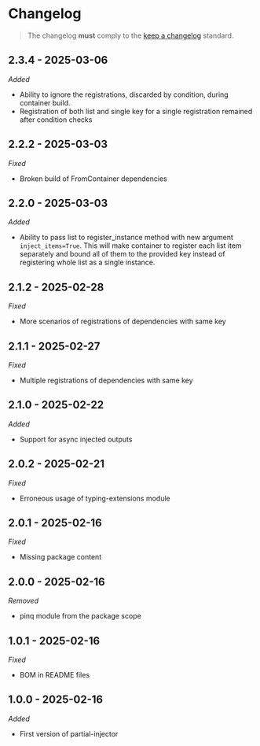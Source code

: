 # Changelog

> The changelog **must** comply to the [keep a changelog](https://keepachangelog.com/en/1.1.0) standard.

## 2.3.4 - 2025-03-06

_*Added*_

- Ability to ignore the registrations, discarded by condition, during container build.
- Registration of both list and single key for a single registration remained after condition checks

## 2.2.2 - 2025-03-03

_*Fixed*_

- Broken build of FromContainer dependencies

## 2.2.0 - 2025-03-03

_*Added*_

- Ability to pass list to register_instance method with new argument `inject_items=True`. 
  This will make container to register each list item separately and bound all of them to the provided key
  instead of registering whole list as a single instance.

## 2.1.2 - 2025-02-28

_*Fixed*_

- More scenarios of registrations of dependencies with same key

## 2.1.1 - 2025-02-27

_*Fixed*_

- Multiple registrations of dependencies with same key

## 2.1.0 - 2025-02-22

_*Added*_

- Support for async injected outputs

## 2.0.2 - 2025-02-21

_*Fixed*_

- Erroneous usage of typing-extensions module

## 2.0.1 - 2025-02-16

_*Fixed*_

- Missing package content

## 2.0.0 - 2025-02-16

_*Removed*_

- pinq module from the package scope

## 1.0.1 - 2025-02-16

_*Fixed*_

- BOM in README files

## 1.0.0 - 2025-02-16

_*Added*_

- First version of partial-injector
